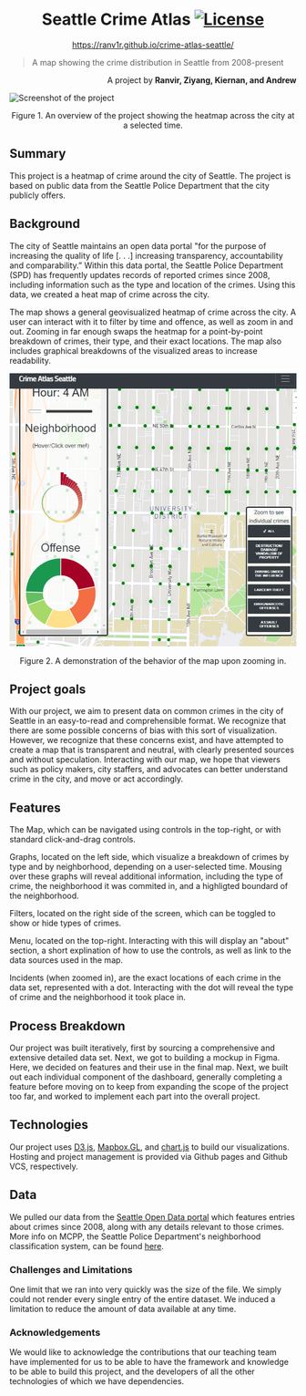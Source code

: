 <div align="center">

# Seattle Crime Atlas [![License][license-badge]][license]
https://ranv1r.github.io/crime-atlas-seattle/  
</div>

> A map showing the crime distribution in Seattle from 2008-present

<div align="right">
A project by <b>Ranvir, Ziyang, Kiernan, and Andrew</b>
</div>


![Screenshot of the project](img/readme-1.png)
<div align="center">
Figure 1. An overview of the project showing the heatmap across the city at a selected time.
</div>

## Summary
This project is a heatmap of crime around the city of Seattle. The project is based on public data from the Seattle Police Department that the city publicly offers.

## Background
The city of Seattle maintains an open data portal "for the purpose of increasing the quality of life [. . .]  increasing transparency, accountability and comparability.” Within this data portal, the Seattle Police Department (SPD) has frequently updates records of reported crimes since 2008, including information such as the type and location of the crimes. Using this data, we created a heat map of crime across the city.

The map shows a general geovisualized heatmap of crime across the city. A user can interact with it to filter by time and offence, as well as zoom in and out. Zooming in far enough swaps the heatmap for a point-by-point breakdown of crimes, their type, and their exact locations. The map also includes graphical breakdowns of the visualized areas to increase readability.

![Closeup](img/screencap2.PNG)
<div align="center">
Figure 2. A demonstration of the behavior of the map upon zooming in.
</div>

## Project goals
With our project, we aim to present data on common crimes in the city of Seattle in an easy-to-read and comprehensible format. We recognize that there are some possible concerns of bias with this sort of visualization. However, we recognize that these concerns exist, and have attempted to create a map that is transparent and neutral, with clearly presented sources and without speculation. Interacting with our map, we hope that viewers such as policy makers, city staffers, and advocates can better understand crime in the city, and move or act accordingly.

## Features
The Map, which can be navigated using controls in the top-right, or with standard click-and-drag controls.

Graphs, located on the left side, which visualize a breakdown of crimes by type and by neighborhood, depending on a user-selected time. Mousing over these graphs will reveal additional information, including the type of crime, the neighborhood it was commited in, and a highligted boundard of the neighborhood.

Filters, located on the right side of the screen, which can be toggled to show or hide types of crimes.

Menu, located on the top-right. Interacting with this will display an "about" section, a short explination of how to use the controls, as well as link to the data sources used in the map.

Incidents (when zoomed in), are the exact locations of each crime in the data set, represented with a dot. Interacting with the dot will reveal the type of crime and the neighborhood it took place in.

## Process Breakdown
Our project was built iteratively, first by sourcing a comprehensive and extensive detailed data set. Next, we got to building a mockup in Figma. Here, we decided on features and their use in the final map. Next, we built out each individual component of the dashboard, generally completing a feature before moving on to keep from expanding the scope of the project too far, and worked to implement each part into the overall project. 

## Technologies
Our project uses [D3.js](d3js), [Mapbox.GL](https://docs.mapbox.com/mapbox-gl-js/api/), and [chart.js](https://www.chartjs.org/docs/latest/) to build our visualizations. Hosting and project management is provided via Github pages and Github VCS, respectively. 

## Data
We pulled our data from the [Seattle Open Data portal](https://data.seattle.gov/Public-Safety/SPD-Crime-Data-2008-Present/tazs-3rd5) which features entries about crimes since 2008, along with any details relevant to those crimes. More info on MCPP, the Seattle Police Department's neighborhood classification system, can be found [here](http://seattle.gov/police/information-and-data/mcpp-about).

### Challenges and Limitations
One limit that we ran into very quickly was the size of the file. We simply could not render every single entry of the entire dataset. We induced a limitation to reduce the amount of data available at any time.  

### Acknowledgements
We would like to acknowledge the contributions that our teaching team have implemented for us to be able to have the framework and knowledge to be able to build this project, and the developers of all the other technologies of which we have dependencies. 

[license-badge]: https://img.shields.io/github/license/ajeetdsouza/zoxide?color=lightgray&style=flat-square
[license]: ./LICENSE.md
